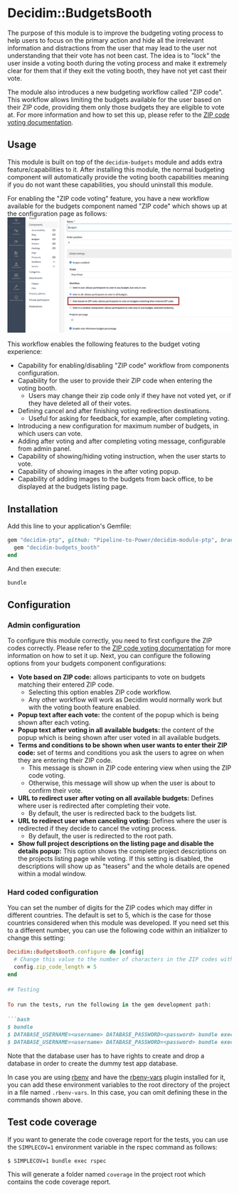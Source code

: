 # Decidim::BudgetsBooth

The purpose of this module is to improve the budgeting voting process to help users to focus on the primary action and hide all the irrelevant information and distractions from the user that may lead to the user not understanding that their vote has not been cast. The idea is to "lock" the user inside a voting booth during the voting process and make it extremely clear for them that if they exit the voting booth, they have not yet cast their vote.

The module also introduces a new budgeting workflow called "ZIP code". This workflow allows limiting the budgets available for the user based on their ZIP code, providing them only those budgets they are eligible to vote at. For more information and how to set this up, please refer to the [ZIP code voting documentation](docs/ZIP_CODE_VOTING.md).

## Usage

This module is built on top of the `decidim-budgets` module and adds extra feature/capabilities to it. After installing this module, the normal budgeting component will automatically provide the voting booth capabilities meaning if you do not want these capabilities, you should uninstall this module.

For enabling the "ZIP code voting" feature, you have a new workflow available for the budgets component named "ZIP code" which shows up at the configuration page as follows:
![zip code workflow](docs/zip-code-workflow.png)

This workflow enables the following features to the budget voting experience:
- Capability for enabling/disabling "ZIP code" workflow from components configuration.
- Capability for the user to provide their ZIP code when entering the voting booth.
  * Users may change their zip code only if they have not voted yet, or if they have deleted all of their votes.
- Defining cancel and after finishing voting redirection destinations.
  * Useful for asking for feedback, for example, after completing voting.
- Introducing a new configuration for maximum number of budgets, in which users can vote.
- Adding after voting and after completing voting message, configurable from admin panel.
- Capability of showing/hiding voting instruction, when the user starts to vote.
- Capability of showing images in the after voting popup.
- Capability of adding images to the budgets from back office, to be displayed at the budgets listing page.

## Installation

Add this line to your application's Gemfile:

```ruby
gem "decidim-ptp", github: "Pipeline-to-Power/decidim-module-ptp", branch: "feature/0.26/zip-code-voting" do
  gem "decidim-budgets_booth"
end
```

And then execute:

```bash
bundle
```

## Configuration

### Admin configuration

To configure this module correctly, you need to first configure the ZIP codes correctly. Please refer to the [ZIP code voting documentation](docs/ZIP_CODE_VOTING.md) for more information on how to set it up. Next, you can configure the following options from your budgets component configurations:
- **Vote based on ZIP code:** allows participants to vote on budgets matching their entered ZIP code.
  * Selecting this option enables ZIP code workflow.
  * Any other workflow will work as Decidim would normally work but with the voting booth feature enabled.
- **Popup text after each vote:** the content of the popup which is being shown after each voting.
- **Popup text after voting in all available budgets:** the content of the popup which is being shown after user voted in all available budgets.
- **Terms and conditions to be shown when user wants to enter their ZIP code:** set of terms and conditions you ask the users to agree on when they are entering their ZIP code.
  * This message is shown in ZIP code entering view when using the ZIP code voting.
  * Otherwise, this message will show up when the user is about to confirm their vote.
- **URL to redirect user after voting on all available budgets:** Defines where user is redirected after completing their vote.
  * By default, the user is redirected back to the budgets list.
- **URL to redirect user when canceling voting:** Defines where the user is redirected if they decide to cancel the voting process.
  * By default, the user is redirected to the root path.
- **Show full project descriptions on the listing page and disable the details popup:** This option shows the complete project descriptions on the projects listing page while voting. If this setting is disabled, the descriptions will show up as "teasers" and the whole details are opened within a modal window.

### Hard coded configuration

You can set the number of digits for the ZIP codes which may differ in different countries. The default is set to 5, which is the case for those countries considered when this module was developed. If you need set this to a different number, you can use the following code within an initializer to change this setting:

```ruby
Decidim::BudgetsBooth.configure do |config|
  # Change this value to the number of characters in the ZIP codes within the country where this instances is used at.
  config.zip_code_length = 5
end

## Testing

To run the tests, run the following in the gem development path:

```bash
$ bundle
$ DATABASE_USERNAME=<username> DATABASE_PASSWORD=<password> bundle exec rake test_app
$ DATABASE_USERNAME=<username> DATABASE_PASSWORD=<password> bundle exec rspec
```

Note that the database user has to have rights to create and drop a database in
order to create the dummy test app database.

In case you are using [rbenv](https://github.com/rbenv/rbenv) and have the
[rbenv-vars](https://github.com/rbenv/rbenv-vars) plugin installed for it, you
can add these environment variables to the root directory of the project in a
file named `.rbenv-vars`. In this case, you can omit defining these in the
commands shown above.

## Test code coverage

If you want to generate the code coverage report for the tests, you can use
the `SIMPLECOV=1` environment variable in the rspec command as follows:

```bash
$ SIMPLECOV=1 bundle exec rspec
```

This will generate a folder named `coverage` in the project root which contains
the code coverage report.
